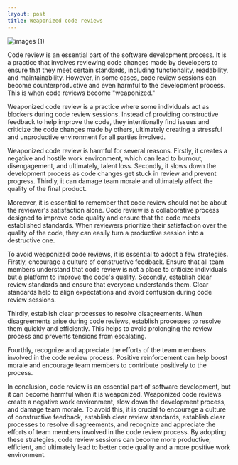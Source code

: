 ```yaml
---
layout: post
title: Weaponized code reviews
---
```


![images (1)](https://user-images.githubusercontent.com/697706/226949803-bd26966b-91ff-412a-9487-0b32b45c0a05.jpeg)

Code review is an essential part of the software development process. It is a practice that involves reviewing code changes made by developers to ensure that they meet certain standards, including functionality, readability, and maintainability. However, in some cases, code review sessions can become counterproductive and even harmful to the development process. This is when code reviews become "weaponized."

Weaponized code review is a practice where some individuals act as blockers during code review sessions. Instead of providing constructive feedback to help improve the code, they intentionally find issues and criticize the code changes made by others, ultimately creating a stressful and unproductive environment for all parties involved.

Weaponized code review is harmful for several reasons. Firstly, it creates a negative and hostile work environment, which can lead to burnout, disengagement, and ultimately, talent loss. Secondly, it slows down the development process as code changes get stuck in review and prevent progress. Thirdly, it can damage team morale and ultimately affect the quality of the final product.

Moreover, it is essential to remember that code review should not be about the reviewer's satisfaction alone. Code review is a collaborative process designed to improve code quality and ensure that the code meets established standards. When reviewers prioritize their satisfaction over the quality of the code, they can easily turn a productive session into a destructive one.

To avoid weaponized code reviews, it is essential to adopt a few strategies. Firstly, encourage a culture of constructive feedback. Ensure that all team members understand that code review is not a place to criticize individuals but a platform to improve the code's quality. Secondly, establish clear review standards and ensure that everyone understands them. Clear standards help to align expectations and avoid confusion during code review sessions.

Thirdly, establish clear processes to resolve disagreements. When disagreements arise during code reviews, establish processes to resolve them quickly and efficiently. This helps to avoid prolonging the review process and prevents tensions from escalating.

Fourthly, recognize and appreciate the efforts of the team members involved in the code review process. Positive reinforcement can help boost morale and encourage team members to contribute positively to the process.

In conclusion, code review is an essential part of software development, but it can become harmful when it is weaponized. Weaponized code reviews create a negative work environment, slow down the development process, and damage team morale. To avoid this, it is crucial to encourage a culture of constructive feedback, establish clear review standards, establish clear processes to resolve disagreements, and recognize and appreciate the efforts of team members involved in the code review process. By adopting these strategies, code review sessions can become more productive, efficient, and ultimately lead to better code quality and a more positive work environment.
